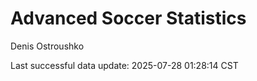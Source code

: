 # Advanced Soccer Statistics
Denis Ostroushko

<!-- gfm -->

Last successful data update: 2025-07-28 01:28:14 CST
